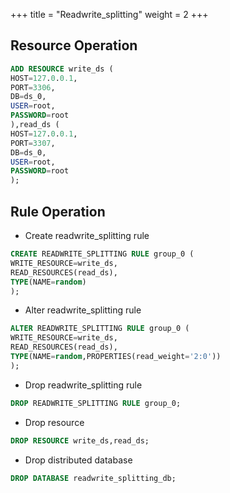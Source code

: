 +++
title = "Readwrite_splitting"
weight = 2
+++

## Resource Operation

```sql
ADD RESOURCE write_ds (
HOST=127.0.0.1,
PORT=3306,
DB=ds_0,
USER=root,
PASSWORD=root
),read_ds (
HOST=127.0.0.1,
PORT=3307,
DB=ds_0,
USER=root,
PASSWORD=root
);
```

## Rule Operation

- Create readwrite_splitting rule

```sql
CREATE READWRITE_SPLITTING RULE group_0 (
WRITE_RESOURCE=write_ds,
READ_RESOURCES(read_ds),
TYPE(NAME=random)
);
```

- Alter readwrite_splitting rule

```sql
ALTER READWRITE_SPLITTING RULE group_0 (
WRITE_RESOURCE=write_ds,
READ_RESOURCES(read_ds),
TYPE(NAME=random,PROPERTIES(read_weight='2:0'))
);
```

- Drop readwrite_splitting rule

```sql
DROP READWRITE_SPLITTING RULE group_0;
```

- Drop resource

```sql
DROP RESOURCE write_ds,read_ds;
```

- Drop distributed database

```sql
DROP DATABASE readwrite_splitting_db;
```
